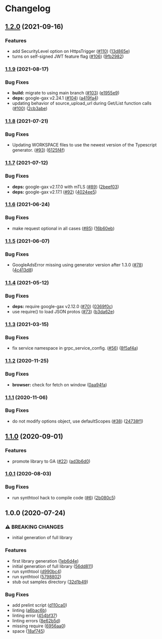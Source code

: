 # Changelog

## [1.2.0](https://www.github.com/googleapis/nodejs-functions/compare/v1.1.9...v1.2.0) (2021-09-16)


### Features

* add SecurityLevel option on HttpsTrigger ([#110](https://www.github.com/googleapis/nodejs-functions/issues/110)) ([13d865e](https://www.github.com/googleapis/nodejs-functions/commit/13d865e773a66213c1915ebe2dfc18688e2db300))
* turns on self-signed JWT feature flag ([#106](https://www.github.com/googleapis/nodejs-functions/issues/106)) ([9fb2982](https://www.github.com/googleapis/nodejs-functions/commit/9fb29822945fed6f99a7aefa70bdaf88b7782489))

### [1.1.9](https://www.github.com/googleapis/nodejs-functions/compare/v1.1.8...v1.1.9) (2021-08-17)


### Bug Fixes

* **build:** migrate to using main branch ([#103](https://www.github.com/googleapis/nodejs-functions/issues/103)) ([e1955e9](https://www.github.com/googleapis/nodejs-functions/commit/e1955e905b7b4128816bb778450cf60a11ae4b78))
* **deps:** google-gax v2.24.1 ([#104](https://www.github.com/googleapis/nodejs-functions/issues/104)) ([a419fa4](https://www.github.com/googleapis/nodejs-functions/commit/a419fa46a2056de455989ee8af577fed01ed8fc3))
* updating behavior of source_upload_url during Get/List function calls ([#100](https://www.github.com/googleapis/nodejs-functions/issues/100)) ([2cb3abe](https://www.github.com/googleapis/nodejs-functions/commit/2cb3abe1b686472610a799235a73f38415ea096f))

### [1.1.8](https://www.github.com/googleapis/nodejs-functions/compare/v1.1.7...v1.1.8) (2021-07-21)


### Bug Fixes

* Updating WORKSPACE files to use the newest version of the Typescript generator. ([#93](https://www.github.com/googleapis/nodejs-functions/issues/93)) ([6125f4f](https://www.github.com/googleapis/nodejs-functions/commit/6125f4fe7846f67e4ad436b63d4914a2175f9672))

### [1.1.7](https://www.github.com/googleapis/nodejs-functions/compare/v1.1.6...v1.1.7) (2021-07-12)


### Bug Fixes

* **deps:** google-gax v2.17.0 with mTLS ([#89](https://www.github.com/googleapis/nodejs-functions/issues/89)) ([2beef03](https://www.github.com/googleapis/nodejs-functions/commit/2beef033c8c134d812e05f12186c7d1285f7e70b))
* **deps:** google-gax v2.17.1 ([#92](https://www.github.com/googleapis/nodejs-functions/issues/92)) ([4024ee5](https://www.github.com/googleapis/nodejs-functions/commit/4024ee5bebfdd8d2fb1c7a3431906773e2510d5b))

### [1.1.6](https://www.github.com/googleapis/nodejs-functions/compare/v1.1.5...v1.1.6) (2021-06-24)


### Bug Fixes

* make request optional in all cases ([#85](https://www.github.com/googleapis/nodejs-functions/issues/85)) ([16b60eb](https://www.github.com/googleapis/nodejs-functions/commit/16b60eb08129f4da404970ba9b487770c1e8c9e8))

### [1.1.5](https://www.github.com/googleapis/nodejs-functions/compare/v1.1.4...v1.1.5) (2021-06-07)


### Bug Fixes

* GoogleAdsError missing using generator version after 1.3.0 ([#78](https://www.github.com/googleapis/nodejs-functions/issues/78)) ([4c413d8](https://www.github.com/googleapis/nodejs-functions/commit/4c413d8e199cfe5e4e6d1f9144b44fea1a98d59d))

### [1.1.4](https://www.github.com/googleapis/nodejs-functions/compare/v1.1.3...v1.1.4) (2021-05-12)


### Bug Fixes

* **deps:** require google-gax v2.12.0 ([#70](https://www.github.com/googleapis/nodejs-functions/issues/70)) ([0369f0c](https://www.github.com/googleapis/nodejs-functions/commit/0369f0cdf8424a531861b3ad65b10215d293b74d))
* use require() to load JSON protos ([#73](https://www.github.com/googleapis/nodejs-functions/issues/73)) ([b3da62e](https://www.github.com/googleapis/nodejs-functions/commit/b3da62e5a46628f91615854fc8fa61f315ab1ff9))

### [1.1.3](https://www.github.com/googleapis/nodejs-functions/compare/v1.1.2...v1.1.3) (2021-03-15)


### Bug Fixes

* fix service namespace in grpc_service_config. ([#56](https://www.github.com/googleapis/nodejs-functions/issues/56)) ([8f5af4a](https://www.github.com/googleapis/nodejs-functions/commit/8f5af4a519473ed3fe8fd0761f21b886d3d1c0c9))

### [1.1.2](https://www.github.com/googleapis/nodejs-functions/compare/v1.1.1...v1.1.2) (2020-11-25)


### Bug Fixes

* **browser:** check for fetch on window ([0aa94fa](https://www.github.com/googleapis/nodejs-functions/commit/0aa94fa222e4ef0bb5a09d4aa3fa957bd8cc80cf))

### [1.1.1](https://www.github.com/googleapis/nodejs-functions/compare/v1.1.0...v1.1.1) (2020-11-06)


### Bug Fixes

* do not modify options object, use defaultScopes ([#38](https://www.github.com/googleapis/nodejs-functions/issues/38)) ([24738f1](https://www.github.com/googleapis/nodejs-functions/commit/24738f112727b56fc180b2ad3280456ccabd1af8))

## [1.1.0](https://www.github.com/googleapis/nodejs-functions/compare/v1.0.1...v1.1.0) (2020-09-01)


### Features

* promote library to GA ([#22](https://www.github.com/googleapis/nodejs-functions/issues/22)) ([ad3b6d0](https://www.github.com/googleapis/nodejs-functions/commit/ad3b6d0e72cda6414466fb6a8127afa155e955a7))

### [1.0.1](https://www.github.com/googleapis/nodejs-functions/compare/v1.0.0...v1.0.1) (2020-08-03)


### Bug Fixes

* run synthtool hack to compile code ([#6](https://www.github.com/googleapis/nodejs-functions/issues/6)) ([2b080c5](https://www.github.com/googleapis/nodejs-functions/commit/2b080c5bfd3f134a5e0a365fc0d6663e1dd4755c))

## 1.0.0 (2020-07-24)


### ⚠ BREAKING CHANGES

* initial generation of full library

### Features

* first library generation ([1eb6d4e](https://www.github.com/googleapis/nodejs-functions/commit/1eb6d4effedd8077b1ad45c2bf3d006b50cc4e31))
* initial generation of full library ([56dd811](https://www.github.com/googleapis/nodejs-functions/commit/56dd8110379f1f89dab77fb24e857b671b09569b))
* run synthtool ([d990bc4](https://www.github.com/googleapis/nodejs-functions/commit/d990bc4fe9272fd7389b59a5fc0f248d3e0eb196))
* run synthtool ([5798802](https://www.github.com/googleapis/nodejs-functions/commit/5798802a7686e4569bfe28142e304efcffd15c4c))
* stub out samples directory ([32d1b49](https://www.github.com/googleapis/nodejs-functions/commit/32d1b4911e8de58885f77a8da0d124895a3d7a7d))


### Bug Fixes

* add prelint script ([d110ca0](https://www.github.com/googleapis/nodejs-functions/commit/d110ca0815f6276e24ef0babe40ab9abd7d51b4e))
* linting ([a6bac6b](https://www.github.com/googleapis/nodejs-functions/commit/a6bac6bbed0ab4c44f6425df4ac2638a9c0c81e0))
* linting error ([454bf37](https://www.github.com/googleapis/nodejs-functions/commit/454bf373253ce1d0ba081fbba3ee2fd9d76d88a0))
* linting errors ([8e62b5d](https://www.github.com/googleapis/nodejs-functions/commit/8e62b5d0ce6e8ef91f1b496750a1604b7bb1c4e2))
* missing require ([6956aa0](https://www.github.com/googleapis/nodejs-functions/commit/6956aa08cc7e00a4db4957f4f78fe485e74a492f))
* space ([18af745](https://www.github.com/googleapis/nodejs-functions/commit/18af745e130d3cfaf91c28ac64124ffa3afbdb09))

